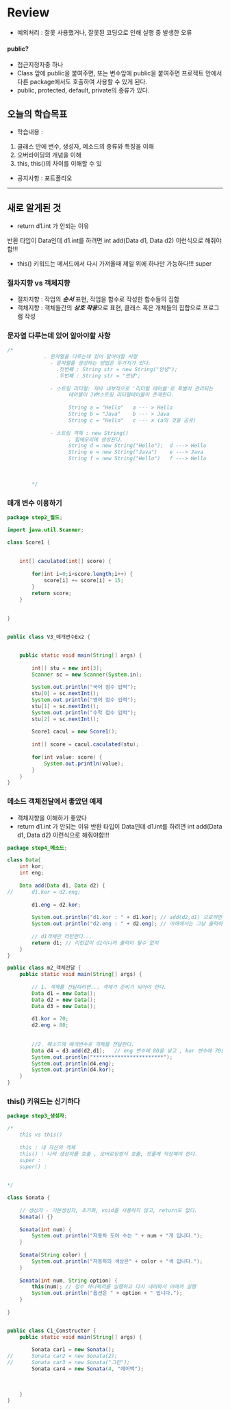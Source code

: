 # Review
- 예외처리 : 잘못 사용했거나, 잘못된 코딩으로 인해 실행 중 발생한 오류

#### public?
- 접근지정자중 하나
- Class 앞에 public을 붙여주면, 또는 변수앞에 public을 붙여주면 프로젝트 안에서 다른 package에서도 호출하여 사용할 수 있게 된다.
- public, protected, default, private의 종류가 있다.

## 오늘의 학습목표
- 학습내용 :
1) 클래스 안에 변수, 생성자, 메소드의 종류와 특징을 이해
2) 오버라이딩의 개념을 이해
3) this, this()의 차이를 이해할 수 있

- 공지사항 : 포트폴리오

------------------------------------------------------------------------------------------------------------

## 새로 알게된 것
- return d1.int 가 안되는 이유

반환 타입이 Data인데 d1.int를 하려면 int add(Data d1, Data d2) 이런식으로 해줘야함!!!

- this() 키워드는 메서드에서 다시 가져올때 제일 위에 하나만 가능하다!!! super


### 절차지향 vs 객체지향
- 절차지향 : 작업의 ***순서*** 표현, 작업을 함수로 작성한 함수들의 집함
- 객체지향 : 객체들간의 ***상호 작용***으로 표현, 클래스 혹은 개체들의 집합으로 프로그램 작성

### 문자열 다루는데 있어 알아야할 사항
```java
/*
			. 문자열을 다루는데 있어 알아야할 사항
			  - 문자열을 생성하는 방법은 두가지가 있다.
				.첫번째 : String str = new String("안녕");
				.두번째 : String str = "안녕";
				
			  - 스트링 리터럴: 자바 내부적으로 '리터럴 테이블'로 특별히 관리되는
			  		테이블이 JVM스트링 리터럴테이블이 존재한다.
			  		
			  		String a = "Hello"   a --- > Hello
			  		String b = "Java"    b --- > Java
			  		String c = "Hello"   c --- x (a의 것을 공유)
			  		
			  - 스트링 객체 : new String()
			  		. 힙메모리에 생성된다.
			  		String d = new String("Hello");  d ---> Hello
			  		String e = new String("Java")    e ---> Java
			  		String f = new String("Hello")   f ---> Hello
			  		
			  		
		
		*/
```

### 매개 변수 이용하기
```java
package step2_필드;

import java.util.Scanner;

class Score1 {
	
	
	int[] caculated(int[] score) {
		
		for(int i=0;i<score.length;i++) {
			score[i] += score[i] + 15;
		}
		return score;
	}
	
	
}


public class V3_매개변수Ex2 {


	public static void main(String[] args) {
		
		int[] stu = new int[3];
		Scanner sc = new Scanner(System.in);
		
		System.out.println("국어 점수 입력");
		stu[0] = sc.nextInt();
		System.out.println("영어 점수 입력");
		stu[1] = sc.nextInt();
		System.out.println("수학 점수 입력");
		stu[2] = sc.nextInt();
		
		Score1 cacul = new Score1();
		
		int[] score = cacul.caculated(stu);
		
		for(int value: score) {
			System.out.println(value);
		}
	}
}

```

### 메소드 객체전달에서 좋았던 예제
- 객체지향을 이해하기 좋았다
- return d1.int 가 안되는 이유
반환 타입이 Data인데 d1.int를 하려면 int add(Data d1, Data d2) 이런식으로 해줘야함!!!

```java
package step4_메소드;

class Data{
	int kor;
	int eng;
	
	Data add(Data d1, Data d2) {
//		d1.kor = d2.eng;
		
		d1.eng = d2.kor;
		
		System.out.println("d1.kor : " + d1.kor); // add(d2,d1) 으로하면 애초에 값이없으니 0 되는거고
		System.out.println("d2.eng : " + d2.eng); // 아래에서는 그냥 출력하게되니까 80 0이 나오는건
		
		// d1객체만 리턴한다...
		return d1; // 리턴값이 d1이니까 출력이 될수 없지
	}
}

public class m2_객체전달 {
	public static void main(String[] args) {
		
		// 1. 객체를 전달하려면... 객체가 준비가 되어야 한다.
		Data d1 = new Data();
		Data d2 = new Data();
		Data d3 = new Data();
		
		d1.kor = 70;
		d2.eng = 80;
		
		
		//2. 메소드에 매개변수로 객체를 전달한다.
		Data d4 = d3.add(d2,d1);   // eng 변수에 80을 넣고 , kor 변수에 70을 넣음) , 근데 위에서는 kor eng를 원하니 무시
		System.out.println("***********************");
		System.out.println(d4.eng);
		System.out.println(d4.kor);
	}
}
```

### this() 키워드는 신기하다
```java
package step3_생성자;

/*
	this vs this()
	
	this : 내 자신의 객체
	this() : 나의 생성자를 호출 , 오버로딩방식 호출, 첫줄에 작성해야 한다.
	super :
	super() : 
	

*/

class Sonata {
	
	// 생성자 - 기본생성자, 초기화, void를 사용하지 않고, return도 없다.
	Sonata() {}
	
	Sonata(int num) {
		System.out.println("자동차 도어 수는 " + num + "개 입니다.");
	}
	
	Sonata(String color) {
		System.out.println("자동차의 색상은" + color + "색 입니다.");
	}
	
	Sonata(int num, String option) {
		this(num); // 정수 하나짜리를 실행하고 다시 내려와서 아래꺼 실행
		System.out.println("옵션은 " + option + " 입니다.");
	}
	
}


public class C1_Constructor {
	public static void main(String[] args) {
		
		Sonata car1 = new Sonata();
//		Sonata car2 = new Sonata(2);
//		Sonata car3 = new Sonata("그린");
		Sonata car4 = new Sonata(4, "에어백");
		
		
		
	}
}

```
